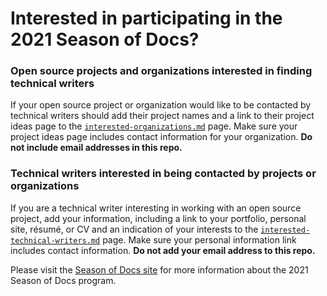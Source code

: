 # Interested in participating in the 2021 Season of Docs?

### Open source projects and organizations interested in finding technical writers
  If your open source project or organization would like to be contacted by technical writers should add their project names and a link to their project ideas page to the [`interested-organizations.md`](./2021-participants/interested-organizations.md) page. Make sure your project ideas page includes contact information for your organization. **Do not include email addresses in this repo.**
  
### Technical writers interested in being contacted by projects or organizations
  If you are a technical writer interesting in working with an open source project, add your information, including a link to your portfolio, personal site, résumé, or CV and an indication of your interests to the [`interested-technical-writers.md`](./2021-participants/interested-technical-writers.md) page. Make sure your personal information link includes contact information. **Do not add your email address to this repo.** 
  
Please visit the [Season of Docs site](https://developers.google.com/season-of-docs) for more information about the 2021 Season of Docs program.
  
